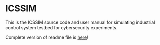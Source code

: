 # ICSSIM
This is the ICSSIM source code and user manual for simulating industrial control system testbed for cybersecurity experiments.

Complete version of readme file is [here](https://github.com/AlirezaDehlaghi/ICSSIM)!